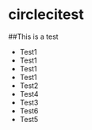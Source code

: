 # circlecitest

##This is a test
* Test1
* Test1
* Test1
* Test1
* Test2
* Test4
* Test3
* Test6
* Test5
